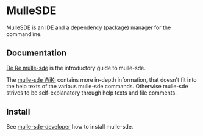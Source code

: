 # MulleSDE

MulleSDE is an IDE and a dependency (package) manager for the commandline. 

## Documentation

[De Re mulle-sde](https://www.mulle-kybernetik.com/de-re-mulle-sde/) is the introductory
guide to mulle-sde.

The [mulle-sde WiKi](//github.com/mulle-sde/mulle-sde/wiki) contains more in-depth information, 
that doesn't fit into the help texts of the various mulle-sde commands. 
Otherwise mulle-sde strives to be self-explanatory through help texts and file comments.

## Install

See [mulle-sde-developer](//github.com/mulle-sde/mulle-sde-developer) how
to install mulle-sde.

